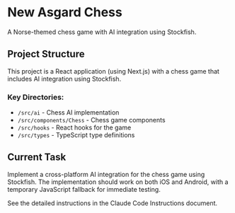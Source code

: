 # New Asgard Chess

A Norse-themed chess game with AI integration using Stockfish.

## Project Structure

This project is a React application (using Next.js) with a chess game that includes AI integration using Stockfish.

### Key Directories:

- `/src/ai` - Chess AI implementation
- `/src/components/Chess` - Chess game components
- `/src/hooks` - React hooks for the game
- `/src/types` - TypeScript type definitions

## Current Task

Implement a cross-platform AI integration for the chess game using Stockfish. The implementation should work on both iOS and Android, with a temporary JavaScript fallback for immediate testing.

See the detailed instructions in the Claude Code Instructions document.
